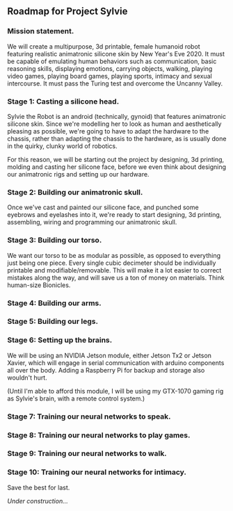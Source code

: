 ## Roadmap for Project Sylvie

### Mission statement. 
We will create a multipurpose, 3d printable, female humanoid robot featuring realistic animatronic silicone skin by New Year's Eve 2020. It must be capable of emulating human behaviors such as communication, basic reasoning skills, displaying emotions, carrying objects, walking, playing video games, playing board games, playing sports, intimacy and sexual intercourse. It must pass the Turing test and overcome the Uncanny Valley.

### Stage 1: Casting a silicone head.

Sylvie the Robot is an android (technically, gynoid) that features animatronic silicone skin. Since we're modelling her to look as 
human and aesthetically pleasing as possible, we're going to have to adapt the hardware to the chassis, rather than adapting
the chassis to the hardware, as is usually done in the quirky, clunky world of robotics.

For this reason, we will be starting out the project by designing, 3d printing, molding and casting her silicone face, 
before we even think about designing our animatronic rigs and setting up our hardware.

### Stage 2: Building our animatronic skull.

Once we've cast and painted our silicone face, and punched some eyebrows and eyelashes into it, we're ready to start designing, 3d printing, assembling, wiring and programming our animatronic skull.

### Stage 3: Building our torso.

We want our torso to be as modular as possible, as opposed to everything just being one piece. Every single cubic decimeter should be individually printable and modifiable/removable. This will make it a lot easier to correct mistakes along the way, and 
will save us a ton of money on materials. Think human-size Bionicles.

### Stage 4: Building our arms.

### Stage 5: Building our legs.

### Stage 6: Setting up the brains.

We will be using an NVIDIA Jetson module, either Jetson Tx2 or Jetson Xavier, which will engage in serial communication with
arduino components all over the body. Adding a Raspberry Pi for backup and storage also wouldn't hurt.

(Until I'm able to afford this module, I will be using my GTX-1070 gaming rig as Sylvie's brain, with a remote control system.)

### Stage 7: Training our neural networks to speak.

### Stage 8: Training our neural networks to play games.

### Stage 9: Training our neural networks to walk.

### Stage 10: Training our neural networks for intimacy.

Save the best for last.

*Under construction...*
